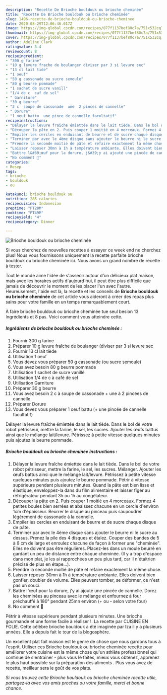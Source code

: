 ```yaml
---
description: "Recette De Brioche bouldouk ou brioche cheminée"
title: "Recette De Brioche bouldouk ou brioche cheminée"
slug: 1496-recette-de-brioche-bouldouk-ou-brioche-cheminee
date: 2020-08-29T12:06:46.017Z
image: https://img-global.cpcdn.com/recipes/077f1137bef80c7a/751x532cq70/brioche-bouldouk-ou-brioche-cheminee-photo-principale-de-la-recette.jpg
thumbnail: https://img-global.cpcdn.com/recipes/077f1137bef80c7a/751x532cq70/brioche-bouldouk-ou-brioche-cheminee-photo-principale-de-la-recette.jpg
cover: https://img-global.cpcdn.com/recipes/077f1137bef80c7a/751x532cq70/brioche-bouldouk-ou-brioche-cheminee-photo-principale-de-la-recette.jpg
author: Adeline Clark
ratingvalue: 3.4
reviewcount: 8
recipeingredient:
- "300 g farine"
- "10 g levure frache de boulanger diviser par 3 si levure sec"
- "13 cl lait tide"
- "1 oeuf"
- "50 g cassonade ou sucre semoule"
- "80 g beurre pommade"
- "1 sachet de sucre vanill"
- "1/4 de c  caf de sel"
- " Garniture"
- "30 g beurre"
- "2 c  soupe de cassonade  une  2 pinces de cannelle"
- " Dorure"
- "1 oeuf battu  une pince de cannelle facultatif"
recipeinstructions:
- "Délayer la levure fraîche émiettée dans le lait tiède. Dans le bol de votre robot pétrisseur, mettre la farine, le sel, les sucres. Mélanger. Ajouter les œufs battus ainsi que le mélange lait/levure. Pétrissez à petite vitesse quelques minutes puis ajoutez le beurre pommade. Pétrir à vitesse supérieure pendant plusieurs minutes. Quand la pâte est bien lisse et élastique, enveloppez-la dans du film alimentaire et laisser figer au réfrigérateur pendant 3h ou 1h au congélateur."
- "Découper la pâte en 2. Puis couper 1 moitié en 4 morceaux. Formez 4 petites boules bien serrées et abaissez chacune en un cercle d&#39;environ 1cm d&#39;épaisseur. Beurrer le disque au pinceau puis saupoudrer légèrement de cassonade à la cannelle."
- "Empiler les cercles en enduisant de beurre et de sucre chaque disque de pâte."
- "Terminer par avec le 4ème disque sans ajouter le beurre ni le sucre au dessus. Prenez la pile des 4 disques et étalez. Couper des bandes de 5 à 6 cm de large et enroulez chacune de façon à former une &#34;cheminée&#34;. Elles ne doivent pas être régulières. Placez-les dans un moule beurré en gardant un peu de distance entre chaque cheminée. (Il y a trop d&#39;espace dans mon plat, je les ai rapprochées un peu plus tard, car il n&#39;étaitrien précisé de plus en étape...)."
- "Prendre la seconde moitié de pâte et refaire exactement la même chose."
- "Laisser reposer 30mn à 1h à température ambiante. Elles doivent bien gonfler, doubler de volume. Elles peuvent tomber, se déformer, ce n&#39;est pas un souci."
- "Battre l&#39;œuf pour la dorure, j&#39;y ai ajouté une pincée de cannelle. Dorez les cheminées au pinceau avec le mélange et enfournez à four préchauffé à 180° pendant 25mn environ (+ ou - selon votre four)"
- "No comment 🤪"
categories:
- Resep
tags:
- brioche
- bouldouk
- ou

katakunci: brioche bouldouk ou 
nutrition: 285 calories
recipecuisine: Indonesian
preptime: "PT28M"
cooktime: "PT49M"
recipeyield: "4"
recipecategory: Dinner

---
```



![Brioche bouldouk ou brioche cheminée](https://img-global.cpcdn.com/recipes/077f1137bef80c7a/751x532cq70/brioche-bouldouk-ou-brioche-cheminee-photo-principale-de-la-recette.jpg)

Si vous cherchez de nouvelles recettes à essayer ce week end ne cherchez plus! Nous vous fournissons uniquement la recette parfaite brioche bouldouk ou brioche cheminée ici. Nous avons un grand nombre de recette à tester.

Tout le monde aime l'idée de s'asseoir autour d'un délicieux plat maison, mais avec les horaires actifs d'aujourd'hui, il peut être plus difficile que jamais de découvrir le moment de les placer l'un avec l'autre. Heureusement, l'aide est là, la recette et les conseils de <strong> Brioche bouldouk ou brioche cheminée </strong> de cet article vous aideront à créer des repas plus sains pour votre famille en un temps remarquablement court.

<!--inarticleads1-->

À faire brioche bouldouk ou brioche cheminée tue seul besion 13 Ingrédients et 8 pas. Voici comment vous atteindre cette.

##### Ingrédients de brioche bouldouk ou brioche cheminée :

1. Fournir 300 g farine
1. Préparer 10 g levure fraîche de boulanger (diviser par 3 si levure sec
1. Fournir 13 cl lait tiède
1. Utilisation 1 oeuf
1. Vous devez vous préparer 50 g cassonade (ou sucre semoule)
1. Vous avez besoin 80 g beurre pommade
1. Utilisation 1 sachet de sucre vanillé
1. Utilisation 1/4 de c à café de sel
1. Utilisation  Garniture
1. Préparer 30 g beurre
1. Vous avez besoin 2 c à soupe de cassonade + une à 2 pincées de cannelle
1. Préparer  Dorure
1. Vous devez vous préparer 1 oeuf battu (+ une pincée de cannelle facultatif)


Délayer la levure fraîche émiettée dans le lait tiède. Dans le bol de votre robot pétrisseur, mettre la farine, le sel, les sucres. Ajouter les œufs battus ainsi que le mélange lait/levure. Pétrissez à petite vitesse quelques minutes puis ajoutez le beurre pommade. 

<!--inarticleads2-->

##### Brioche bouldouk ou brioche cheminée instructions :

1. Délayer la levure fraîche émiettée dans le lait tiède. Dans le bol de votre robot pétrisseur, mettre la farine, le sel, les sucres. Mélanger. Ajouter les œufs battus ainsi que le mélange lait/levure. Pétrissez à petite vitesse quelques minutes puis ajoutez le beurre pommade. Pétrir à vitesse supérieure pendant plusieurs minutes. Quand la pâte est bien lisse et élastique, enveloppez-la dans du film alimentaire et laisser figer au réfrigérateur pendant 3h ou 1h au congélateur.
1. Découper la pâte en 2. Puis couper 1 moitié en 4 morceaux. Formez 4 petites boules bien serrées et abaissez chacune en un cercle d&#39;environ 1cm d&#39;épaisseur. Beurrer le disque au pinceau puis saupoudrer légèrement de cassonade à la cannelle.
1. Empiler les cercles en enduisant de beurre et de sucre chaque disque de pâte.
1. Terminer par avec le 4ème disque sans ajouter le beurre ni le sucre au dessus. Prenez la pile des 4 disques et étalez. Couper des bandes de 5 à 6 cm de large et enroulez chacune de façon à former une &#34;cheminée&#34;. Elles ne doivent pas être régulières. Placez-les dans un moule beurré en gardant un peu de distance entre chaque cheminée. (Il y a trop d&#39;espace dans mon plat, je les ai rapprochées un peu plus tard, car il n&#39;étaitrien précisé de plus en étape...).
1. Prendre la seconde moitié de pâte et refaire exactement la même chose.
1. Laisser reposer 30mn à 1h à température ambiante. Elles doivent bien gonfler, doubler de volume. Elles peuvent tomber, se déformer, ce n&#39;est pas un souci.
1. Battre l&#39;œuf pour la dorure, j&#39;y ai ajouté une pincée de cannelle. Dorez les cheminées au pinceau avec le mélange et enfournez à four préchauffé à 180° pendant 25mn environ (+ ou - selon votre four)
1. No comment 🤪


Pétrir à vitesse supérieure pendant plusieurs minutes. Une brioche gourmande et une forme facile à réaliser !. La recette par CUISINE EN FOLIE. Cette célèbre brioche bouldouk a été imaginée par Iza il y a plusieurs années. Elle a depuis fait le tour de la blogosphère. 

<!--inarticleads1-->

<p>
Un excellent plat fait maison est le genre de chose que nous gardons tous à l'esprit. Utiliser ces Brioche bouldouk ou brioche cheminée recette pour améliorer votre cuisine est la même chose qu'un athlète professionnel qui continue de s'entraîner - plus vous le faites, mieux vous obtenez, apprenez le plus haut possible sur la préparation des aliments . Plus vous avez de recette, meilleur sera le goût de vos plats.
</p>

<p>
<i>Si vous trouvez cette Brioche bouldouk ou brioche cheminée recette utile, partagez-la avec vos amis proches ou votre famille, merci et bonne chance.</i>
</p>
